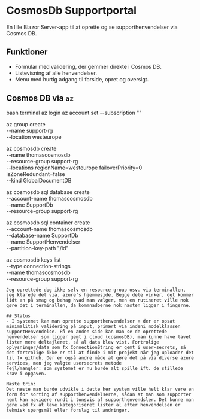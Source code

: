 # CosmosDb Supportportal

En lille Blazor Server-app til at oprette og se supporthenvendelser via Cosmos DB. 

## Funktioner

- Formular med validering, der gemmer direkte i Cosmos DB.
- Listevisning af alle henvendelser.
- Menu med hurtig adgang til forside, opret og oversigt.


## Cosmos DB via `az`

bash terminal
az login
az account set --subscription "<subscription-navn-eller-id>"

az group create \
  --name support-rg \
  --location westeurope

az cosmosdb create \
  --name thomascosmosdb \
  --resource-group support-rg \
  --locations regionName=westeurope failoverPriority=0 isZoneRedundant=false \
  --kind GlobalDocumentDB

az cosmosdb sql database create \
  --account-name thomascosmosdb \
  --name SupportDb \
  --resource-group support-rg

az cosmosdb sql container create \
  --account-name thomascosmosdb \
  --database-name SupportDb \
  --name SupportHenvendelser \
  --partition-key-path "/id"

az cosmosdb keys list \
  --type connection-strings \
  --name thomascosmosdb \
  --resource-group support-rg
```
Jeg oprettede dog ikke selv en resource group osv. via terminallen, jeg klarede det via. azure's hjemmeside. Begge dele virker, det kommer lidt an på smag og behag hvad man vælger, men en rutineret ville nok gøre det i terminallen, da kommnadoerne nok næsten ligger i fingerne.

## Status
- I systemet kan man oprette supporthenvendelser + der er opsat minimalitisk validering på input, primært via indeni modelklassen supportHenvendelse. På en anden side kan man se de oprettede henvendelser som ligger gemt i cloud (cosmosDB), man kunne have lavet listen mere deltajleret, så al data blev vist. Fortrolige oplysninger/data som fx ConnectionString er gemt i user-secrets, så det fortrolige ikke er til at finde i mit projekt når jeg uploader det til fx github. Der er også andre måde at gøre det på via diverse azure services, men jeg valgte usersecrets metode 
Fejl/mangler: som systemet er nu burde alt spille ift. de stillede krav i opgaven.

Næste trin:
Det næste man burde udvikle i dette her system ville helt klar være en form for sorting af supporthenvendelserne, sådan at man som supporter nemt kan navigere rundt i tonsvis af supporthenvendsler. Det kunne man gøre ved fx at lave kategoriseret lister al efter henvendelsen er teknisk spørgsmål eller forslag til ændringer.


